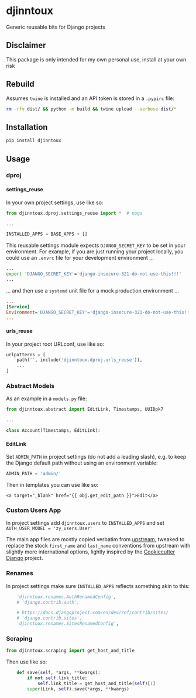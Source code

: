 # djinntoux
Generic reusable bits for Django projects

## Disclaimer
This package is only intended for my own personal use, install at your own risk

## Rebuild
Assumes `twine` is installed and an API token is stored in a `.pypirc` file:

```bash
rm -rfv dist/ && python -m build && twine upload --verbose dist/*
```

## Installation
```bash
pip install djinntoux
```

## Usage

### dproj

#### settings_reuse
In your own project settings, use like so:
```python
from djinntoux.dproj.settings_reuse import *  # noqa

...

INSTALLED_APPS = BASE_APPS + []
```

This reusable settings module expects `DJANGO_SECRET_KEY` to be set in your environment. For example, if you are just running your project locally, you could use an `.envrc` file for your development environment ...
```bash
...
export 'DJANGO_SECRET_KEY'='django-insecure-321-do-not-use-this!!!'
...
```
... and then use a `systemd` unit file for a mock production environment ...
```ini
...
[Service]
Environment='DJANGO_SECRET_KEY'='django-insecure-321-do-not-use-this!!!'
...
```

#### urls_reuse
In your project root URLconf, use like so:
```python
urlpatterns = [
    path('', include('djinntoux.dproj.urls_reuse')),
    ...
]
```

### Abstract Models
As an example in a `models.py` file:

```python
from djinntoux.abstract import EditLink, Timestamps, UUIDpk7

...

class Account(Timestamps, EditLink):
```

#### EditLink
Set `ADMIN_PATH` in project settings (do not add a leading slash), e.g. to keep the Django default path without using an environment variable:
```python
ADMIN_PATH = 'admin/'
```

Then in templates you can use like so:
```django
<a target="_blank" href="{{ obj.get_edit_path }}">Edit</a>
```

### Custom Users App
In project settings add `djinntoux.users` to `INSTALLED_APPS` and set `AUTH_USER_MODEL = 'zy_users.User'`

The main app files are mostly copied verbatim from [upstream](https://github.com/django/django/tree/main/django/contrib/auth), tweaked to replace the stock `first_name` and `last_name` conventions from upstream with slightly more international options, lightly inspired by the [Cookiecutter Django](https://github.com/cookiecutter/cookiecutter-django/blob/master/{{cookiecutter.project_slug}}/{{cookiecutter.project_slug}}/users/models.py#L27) project.

### Renames
In project settings make sure `INSTALLED_APPS` reflects something akin to this:
```python
    'djinntoux.renames.AuthRenamedConfig',
    # 'django.contrib.auth',

    # https://docs.djangoproject.com/en/dev/ref/contrib/sites/
    # 'django.contrib.sites',
    'djinntoux.renames.SitesRenamedConfig',
```

### Scraping
```python
from djinntoux.scraping import get_host_and_title
```

Then use like so:
```python
    def save(self, *args, **kwargs):
        if not self.link_title:
            self.link_title = get_host_and_title(self)[1]
        super(Link, self).save(*args, **kwargs)
```